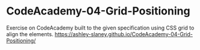 # CodeAcademy-04-Grid-Positioning
Exercise on CodeAcademy built to the given specification using CSS grid to align the elements.
https://ashley-slaney.github.io/CodeAcademy-04-Grid-Positioning/
